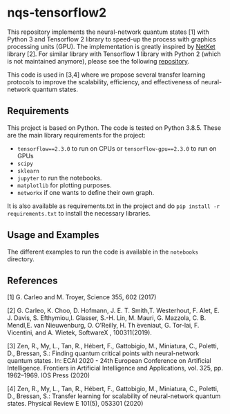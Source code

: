 # nqs-tensorflow2
This repository implements the neural-network quantum states [1] with Python 3 and Tensorflow 2 library to speed-up the process with graphics processing units (GPU).
The implementation is greatly inspired by [NetKet](https://www.netket.org/) library [2].
For similar library with Tensorflow 1 library with Python 2 (which is not maintained anymore), please see the following [repository](https://github.com/remmyzen/nqs-tensorflow).

This code is used in [3,4] where we propose several transfer learning protocols to improve the scalability, efficiency, and effectiveness of neural-network quantum states.

## Requirements
This project is based on Python. The code is tested on Python 3.8.5.
These are the main library requirements for the project:
* `tensorflow==2.3.0` to run on CPUs or `tensorflow-gpu==2.3.0` to run on GPUs
* `scipy`
* `sklearn`
* `jupyter` to run the notebooks.
* `matplotlib` for plotting purposes.
* `networkx` if one wants to define their own graph.

It is also available as requirements.txt in the project and do
``pip install -r requirements.txt``
to install the necessary libraries.

## Usage and Examples
The different examples to run the code is available in the `notebooks` directory.

## References
[1] G. Carleo and M. Troyer, Science 355, 602 (2017)

[2] G.  Carleo,   K.  Choo,   D.  Hofmann,   J.  E.  T.  Smith,T.  Westerhout,  F.  Alet,  E.  J.  Davis,  S.  Efthymiou,I. Glasser, S.-H. Lin, M. Mauri, G. Mazzola, C. B. Mendl,E. van Nieuwenburg, O. O’Reilly, H. Th ́eveniaut, G. Tor-lai,  F.  Vicentini,  and  A.  Wietek,  SoftwareX ,  100311(2019).

[3]  Zen, R., My, L., Tan, R., Hébert, F., Gattobigio, M., Miniatura, C., Poletti, D., Bressan, S.: Finding quantum critical points with neural-network quantum states. In: ECAI 2020 - 24th European Conference on Artificial Intelligence. Frontiers in Artificial Intelligence and Applications, vol. 325, pp. 1962–1969. IOS Press (2020)

[4] Zen, R., My, L., Tan, R., Hébert, F., Gattobigio, M., Miniatura, C., Poletti, D., Bressan, S.: Transfer learning for scalability of neural-network quantum states. Physical Review E 101(5), 053301 (2020)
